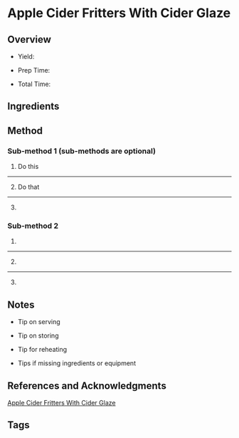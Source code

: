 # Apple Cider Fritters With Cider Glaze

## Overview

- Yield:

- Prep Time:

- Total Time:

## Ingredients



## Method

### Sub-method 1 (sub-methods are optional)

1. Do this
---
2. Do that
---
3.

### Sub-method 2

1.
---
2.
---
3.

## Notes

- Tip on serving

- Tip on storing

- Tip for reheating

- Tips if missing ingredients or equipment

## References and Acknowledgments

[Apple Cider Fritters With Cider Glaze](http://notwithoutsalt.com/apple-cider-fritters-with-cider-glaze/)

## Tags


